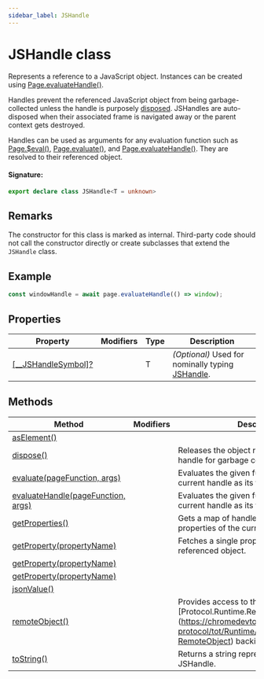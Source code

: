 ```yaml
---
sidebar_label: JSHandle
---
```


# JSHandle class

Represents a reference to a JavaScript object. Instances can be created using [Page.evaluateHandle()](./puppeteer.page.evaluatehandle.md).

Handles prevent the referenced JavaScript object from being garbage-collected unless the handle is purposely [disposed](./puppeteer.jshandle.dispose.md). JSHandles are auto-disposed when their associated frame is navigated away or the parent context gets destroyed.

Handles can be used as arguments for any evaluation function such as [Page.$eval()](./puppeteer.page._eval.md), [Page.evaluate()](./puppeteer.page.evaluate.md), and [Page.evaluateHandle()](./puppeteer.page.evaluatehandle.md). They are resolved to their referenced object.

#### Signature:

```typescript
export declare class JSHandle<T = unknown>
```

## Remarks

The constructor for this class is marked as internal. Third-party code should not call the constructor directly or create subclasses that extend the `JSHandle` class.

## Example

```ts
const windowHandle = await page.evaluateHandle(() => window);
```

## Properties

| Property                                                              | Modifiers | Type | Description                                                                 |
| --------------------------------------------------------------------- | --------- | ---- | --------------------------------------------------------------------------- |
| [\[\_\_JSHandleSymbol\]?](./puppeteer.jshandle.___jshandlesymbol_.md) |           | T    | _(Optional)_ Used for nominally typing [JSHandle](./puppeteer.jshandle.md). |

## Methods

| Method                                                                       | Modifiers | Description                                                                                                                                                       |
| ---------------------------------------------------------------------------- | --------- | ----------------------------------------------------------------------------------------------------------------------------------------------------------------- |
| [asElement()](./puppeteer.jshandle.aselement.md)                             |           |                                                                                                                                                                   |
| [dispose()](./puppeteer.jshandle.dispose.md)                                 |           | Releases the object referenced by the handle for garbage collection.                                                                                              |
| [evaluate(pageFunction, args)](./puppeteer.jshandle.evaluate.md)             |           | Evaluates the given function with the current handle as its first argument.                                                                                       |
| [evaluateHandle(pageFunction, args)](./puppeteer.jshandle.evaluatehandle.md) |           | Evaluates the given function with the current handle as its first argument.                                                                                       |
| [getProperties()](./puppeteer.jshandle.getproperties.md)                     |           | Gets a map of handles representing the properties of the current handle.                                                                                          |
| [getProperty(propertyName)](./puppeteer.jshandle.getproperty.md)             |           | Fetches a single property from the referenced object.                                                                                                             |
| [getProperty(propertyName)](./puppeteer.jshandle.getproperty_1.md)           |           |                                                                                                                                                                   |
| [getProperty(propertyName)](./puppeteer.jshandle.getproperty_2.md)           |           |                                                                                                                                                                   |
| [jsonValue()](./puppeteer.jshandle.jsonvalue.md)                             |           |                                                                                                                                                                   |
| [remoteObject()](./puppeteer.jshandle.remoteobject.md)                       |           | Provides access to the \[Protocol.Runtime.RemoteObject\](https://chromedevtools.github.io/devtools-protocol/tot/Runtime/\#type-RemoteObject) backing this handle. |
| [toString()](./puppeteer.jshandle.tostring.md)                               |           | Returns a string representation of the JSHandle.                                                                                                                  |
